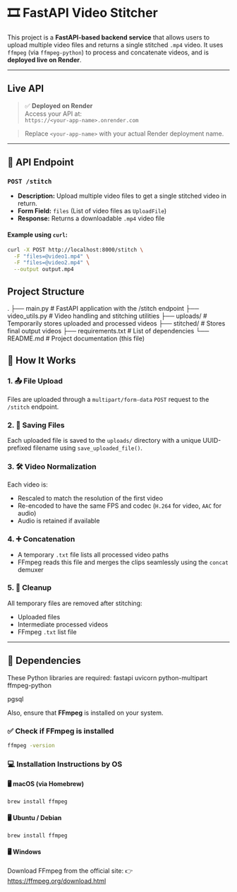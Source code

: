 # 🎞️ FastAPI Video Stitcher

This project is a **FastAPI-based backend service** that allows users to upload multiple video files and returns a single stitched `.mp4` video. It uses `ffmpeg` (via `ffmpeg-python`) to process and concatenate videos, and is **deployed live on Render**.

---

## Live API

> ✅ **Deployed on Render**  
> Access your API at:  
> `https://<your-app-name>.onrender.com`

> Replace `<your-app-name>` with your actual Render deployment name.

---

## 🚀 API Endpoint

### `POST /stitch`

-   **Description:** Upload multiple video files to get a single stitched video in return.
-   **Form Field:** `files` (List of video files as `UploadFile`)
-   **Response:** Returns a downloadable `.mp4` video file

#### Example using `curl`:

```bash
curl -X POST http://localhost:8000/stitch \
  -F "files=@video1.mp4" \
  -F "files=@video2.mp4" \
  --output output.mp4
```

## Project Structure

.
├── main.py # FastAPI application with the /stitch endpoint
├── video_utils.py # Video handling and stitching utilities
├── uploads/ # Temporarily stores uploaded and processed videos
├── stitched/ # Stores final output videos
├── requirements.txt # List of dependencies
└── README.md # Project documentation (this file)

## 🧠 How It Works

### 1. 📤 File Upload

Files are uploaded through a `multipart/form-data` `POST` request to the `/stitch` endpoint.

### 2. 💾 Saving Files

Each uploaded file is saved to the `uploads/` directory with a unique UUID-prefixed filename using `save_uploaded_file()`.

### 3. 🛠️ Video Normalization

Each video is:

-   Rescaled to match the resolution of the first video
-   Re-encoded to have the same FPS and codec (`H.264` for video, `AAC` for audio)
-   Audio is retained if available

### 4. ➕ Concatenation

-   A temporary `.txt` file lists all processed video paths
-   FFmpeg reads this file and merges the clips seamlessly using the `concat` demuxer

### 5. 🧹 Cleanup

All temporary files are removed after stitching:

-   Uploaded files
-   Intermediate processed videos
-   FFmpeg `.txt` list file

---

## 🧩 Dependencies

These Python libraries are required:
fastapi
uvicorn
python-multipart
ffmpeg-python

pgsql

Also, ensure that **FFmpeg** is installed on your system.

### ✅ Check if FFmpeg is installed

```bash
ffmpeg -version
```

### 💻 Installation Instructions by OS

#### 🖥️ macOS (via Homebrew)

```bash
brew install ffmpeg
```

#### 🖥️ Ubuntu / Debian

```bash
brew install ffmpeg
```

#### 🖥️ Windows

Download FFmpeg from the official site:
👉 https://ffmpeg.org/download.html
